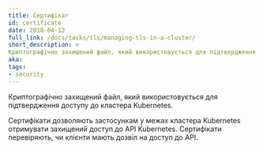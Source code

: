 ```yaml
---
title: Сертифікат
id: certificate
date: 2018-04-12
full_link: /docs/tasks/tls/managing-tls-in-a-cluster/
short_description: >
Криптографічно захищений файл, який використовується для підтвердження доступу до кластера Kubernetes.
aka: 
tags:
- security
---
```

 Криптографічно захищений файл, який використовується для підтвердження доступу до кластера Kubernetes.

<!--more-->

Сертифікати дозволяють застосункам у межах кластера Kubernetes отримувати захищений доступ до API Kubernetes. Сертифікати перевіряють, чи клієнти мають дозвіл на доступ до API.

